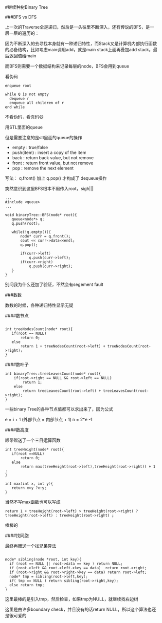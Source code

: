 #继续种树Binary Tree


###BFS vs DFS

上一次的Traverse全是递归，然后是一头往里不断深入，还有传说的BFS，是一层一层的遍历的：


因为不断深入的去寻找本身就有一种递归特性，而Stack又是计算机内部执行函数的必备结构，比如考虑main调用add，就是main stack上面再叠加add stack，最后返回值给main

而BFS则需要一个数据结构来记录每层的node，BFS会用到queue

看伪码


```
enqueue root

while Q is not empty
  dequeue r
  enqueue all children of r
end while

```


 不看伪码，看真码😄
 
 用STL里面的queue
 
 但是需要注意的是stl里面的queue的操作
 
 
- empty      : true/false                         
- push(item) : insert a copy of the item          
- back       : return back value, but not remove  
- front      :  return front value, but not remove 
- pop        : remove the next element            




写法：
q.front() 加上 q.pop() 才构成了 dequeue操作

 
 
 突然意识到这里BFS根本不用传入root，sigh|||
 
 ```
 ...
 #include <queue>
 ...
 
void binaryTree::BFS(node* root){
    queue<node*> q;
    q.push(root);
    
    while(!q.empty()){
        node* curr = q.front();
        cout << curr->data<<endl;
        q.pop();
        
        if(curr->left)
            q.push(curr->left);
        if(curr->right)
            q.push(curr->right);
    }
}
 
 ```
 
 别问我为什么还加了验证，不然会有segement fault
 
 
  
 
 
###数数




数数的时候，各种递归特性显示无疑


####数节点
 
 

 
 ```

int treeNodesCount(node* root){
    if(root == NULL)
        return 0;
    else 
        return 1 + treeNodesCount(root->left) + treeNodesCount(root->right);
}

 ```



####数叶子

```
int binaryTree::treeLeavesCount(node* root){
    if(root->right == NULL && root->left == NULL)
        return 1;
    else 
        return treeLeavesCount(root->left) + treeLeavesCount(root->right);
}     

```
 
一些binary Tree的各种节点值都可以求出来了，因为公式

e = i + 1 (外部节点 = 内部节点 + 1)
n = 2*e -1




####数高度
 
顺带赠送了一个三目运算函数

 
 ```
 int treeHeight(node* root){
    if(root ==NULL)
        return 0;
    else 
        return max(treeHeight(root->left),treeHeight(root->right)) + 1 ;
}

int max(int x, int y){
    return x>y ?x:y;
}
 
 ```


当然不写max函数也可以写成


```
return 1 + treeHeight(root->left) > treeHeight(root->right) ? treeHeight(root->left) : treeHeight(root->right) ;

``` 
 
 
 棒棒的
 
 
####找同胞

最终再赠送一个找兄弟算法



``` 

node* sibling(node *root, int key){
  if (root == NULL || root->data == key ) return NULL;
  if (root->left && root->left->key == data)  return root->right;
  if (root->right && root->right->key == data) return root->left;
  node* tmp = sibling(root->left,key);
  if( tmp == NULL ) return sibling(root->right,key);
  else return tmp;
} 

``` 

这里最棒的是引入tmp，然后检查，如果tmp为NULL，就继续找右边树

这里是由许多boundary check，并且没有的话return NULL，所以这个算法也还是很可爱的
 
 
 
 







